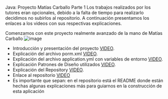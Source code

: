 Java: Proyecto Matías Carballo Parte 1
Los trabajos realizados por los tutores eran opcionales, debido a la falta de tiempo para realizarlo decidimos no subirlos 
al repositorio.
A continuación presentamos los enlaces a los videos con sus respectivas explicaciones.

Comenzamos con este proyecto realmente avanzado de la mano de Matías Carballo
![image](https://github.com/CodeSystem2022/YoungDevelopers-CuartoSemestre/assets/112673733/1a2d95da-f60f-477c-b5a0-53d9f7fed068)

*  Introducción y presentación del proyecto
  [VIDEO](https://drive.google.com/file/d/15tHg2kKAaRtU-A8WZA4TVUb5M0mTfLfj/view?usp=drive_link).
* Explicación del archivo porm.xml
[VIDEO](https://drive.google.com/file/d/1v2OnpFSJWAhPz479Epr-N4k0HP1bHuFb/view?usp=drive_link).
* Explicación del archivo application.yml con variables de entorno
[VIDEO](https://drive.google.com/file/d/1X1GCed6CMSge1AY1zjLfNAKlzM7gZen0/view?usp=drive_link).
* Explicación Patrones de Diseño utilizados
[VIDEO](https://drive.google.com/file/d/1C4c82XA1ff3Z8yozAXJUabtfPpaEuuh5/view?usp=drive_link).
* Explicación del Repository
[VIDEO](https://drive.google.com/file/d/1BfDYKsfQFWBbBxtuEiTKaxfHqBdfYFUf/view?usp=drive_link).
* Enlace al repositorio
[VIDEO](https://github.com/lokywolf2295/ToDo_Front_-_API.git)
* Es importante que sepan: en el repositorio está el README donde están hechas algunas explicaciones más para guiarnos en la construcción de esta aplicación
